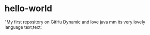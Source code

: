 # hello-world
"My first repository on GitHu
Dynamic and love java
mm its very lovely language
text;text;
